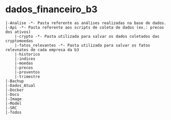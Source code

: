 # dados_financeiro_b3

    |-Analise -*- Pasta referente as análises realizadas na base de dados.
    |-Api -*- Pasta referente aos scripts de coleta de dados (ex.: precos dos ativos)
        |-crypto -*- Pasta utilizada para salvar os dados coletados das cryptomoedas
        |-fatos_relevantes -*- Pasta utilizada para salvar os fatos relevnates de cada empresa da b3
        |-historico
        |-indices
        |-moedas
        |-precos
        |-proventos
        |-trimestre
    |-Bachup
    |-Dados_Atual
    |-Docker
    |-Docs
    |-Image
    |-Model
    |-SRC
    |-Todos
